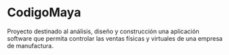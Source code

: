 # CodigoMaya
Proyecto destinado al análisis, diseño y construcción una aplicación software que permita controlar las ventas físicas y virtuales de una empresa de manufactura.

